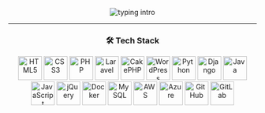 <!-- ============ Name Animation ============ -->
<p align="center">
  <img src="https://readme-typing-svg.demolab.com?font=Noto+Sans+JP&size=36&duration=3000&pause=800&color=FFFFFF&center=true&vCenter=true&repeat=false&width=600&height=60&lines=佐部利雄太+%2F+Yuta+Saburi"
       alt="typing intro" />
</p>

<hr/>

<!-- ============ Tech Stack Icons ============ -->
<h3 align="center">🛠 Tech Stack</h3>

<p align="center">
  <!-- 基本 -->
  <img src="https://cdn.jsdelivr.net/gh/devicons/devicon/icons/html5/html5-original.svg"       alt="HTML5" width="48" height="48"/>
  <img src="https://cdn.jsdelivr.net/gh/devicons/devicon/icons/css3/css3-original.svg"        alt="CSS3"  width="48" height="48"/>
  <img src="https://cdn.jsdelivr.net/gh/devicons/devicon/icons/php/php-original.svg"          alt="PHP"   width="48" height="48"/>
  <img src="https://cdn.jsdelivr.net/gh/devicons/devicon/icons/laravel/laravel-plain.svg"     alt="Laravel" width="48" height="48"/>
  <img src="https://cdn.jsdelivr.net/gh/devicons/devicon/icons/cakephp/cakephp-original.svg"  alt="CakePHP" width="48" height="48"/>
  <img src="https://cdn.jsdelivr.net/gh/devicons/devicon/icons/wordpress/wordpress-original.svg" alt="WordPress" width="48" height="48"/>
  <img src="https://cdn.jsdelivr.net/gh/devicons/devicon/icons/python/python-original.svg"    alt="Python" width="48" height="48"/>
  <img src="https://cdn.jsdelivr.net/gh/devicons/devicon/icons/django/django-plain.svg"       alt="Django" width="48" height="48"/>
  <img src="https://cdn.jsdelivr.net/gh/devicons/devicon/icons/java/java-original.svg"        alt="Java"   width="48" height="48"/>
  <img src="https://cdn.jsdelivr.net/gh/devicons/devicon/icons/javascript/javascript-original.svg" alt="JavaScript" width="48" height="48"/>
  <img src="https://cdn.jsdelivr.net/gh/devicons/devicon/icons/jquery/jquery-original.svg"    alt="jQuery" width="48" height="48"/>
  <img src="https://cdn.jsdelivr.net/gh/devicons/devicon/icons/docker/docker-original.svg"    alt="Docker" width="48" height="48"/>
  <img src="https://cdn.jsdelivr.net/gh/devicons/devicon/icons/mysql/mysql-original.svg"      alt="MySQL"  width="48" height="48"/>
  <img src="https://cdn.jsdelivr.net/gh/devicons/devicon/icons/amazonwebservices/amazonwebservices-original-wordmark.svg" alt="AWS" width="48" height="48"/>
  <img src="https://cdn.jsdelivr.net/gh/devicons/devicon/icons/azure/azure-original.svg"      alt="Azure"  width="48" height="48"/>
  <img src="https://cdn.jsdelivr.net/gh/devicons/devicon/icons/github/github-original.svg"    alt="GitHub" width="48" height="48"/>
  <img src="https://cdn.jsdelivr.net/gh/devicons/devicon/icons/gitlab/gitlab-original.svg"    alt="GitLab" width="48" height="48"/>
</p>

